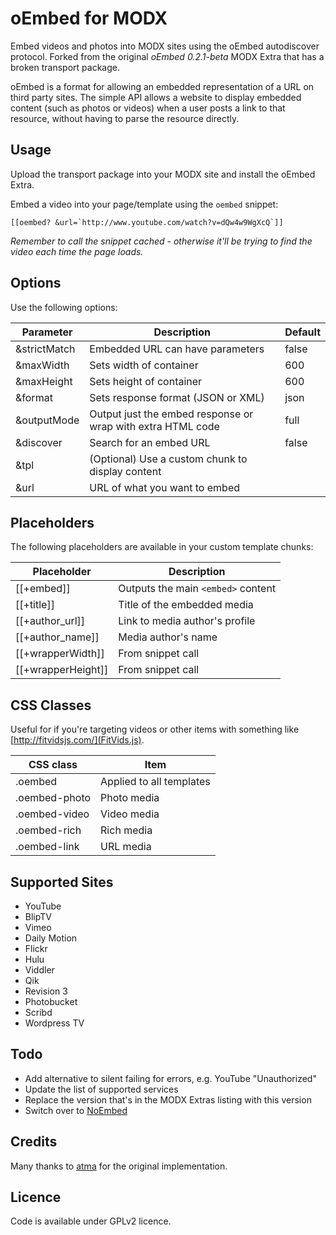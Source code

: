 # oEmbed for MODX

Embed videos and photos into MODX sites using the oEmbed autodiscover protocol. Forked from the original *oEmbed 0.2.1-beta* MODX Extra that has a broken transport package.

oEmbed is a format for allowing an embedded representation of a URL on third party sites. The simple API allows a website to display embedded content (such as photos or videos) when a user posts a link to that resource, without having to parse the resource directly.

## Usage

Upload the transport package into your MODX site and install the oEmbed Extra.

Embed a video into your page/template using the `oembed` snippet:

```
[[oembed? &url=`http://www.youtube.com/watch?v=dQw4w9WgXcQ`]]
```

*Remember to call the snippet cached - otherwise it'll be trying to find the video each time the page loads.*

## Options

Use the following options:

|Parameter|Description|Default|
|---------|-----------|-------|
|&strictMatch|Embedded URL can have parameters|false|
|&maxWidth|Sets width of container|600|
|&maxHeight|Sets height of container|600|
|&format|Sets response format (JSON or XML)|json|
|&outputMode|Output just the embed response or wrap with extra HTML code|full|
|&discover|Search for an embed URL|false|
|&tpl|(Optional) Use a custom chunk to display content||
|&url|URL of what you want to embed||

## Placeholders

The following placeholders are available in your custom template chunks:

|Placeholder|Description|
|-----------|-----------|
|[[+embed]]|Outputs the main `<embed>` content|
|[[+title]]|Title of the embedded media|
|[[+author_url]]|Link to media author's profile|
|[[+author_name]]|Media author's name|
|[[+wrapperWidth]]|From snippet call|
|[[+wrapperHeight]]|From snippet call|

## CSS Classes

Useful for if you're targeting videos or other items with something like [http://fitvidsjs.com/](FitVids.js).

|CSS class|Item|
|---------|----|
|.oembed|Applied to all templates|
|.oembed-photo|Photo media|
|.oembed-video|Video media|
|.oembed-rich|Rich media|
|.oembed-link|URL media|

## Supported Sites

* YouTube
* BlipTV
* Vimeo
* Daily Motion
* Flickr
* Hulu
* Viddler
* Qik
* Revision 3
* Photobucket
* Scribd
* Wordpress TV

## Todo

* Add alternative to silent failing for errors, e.g. YouTube "Unauthorized"
* Update the list of supported services
* Replace the version that's in the MODX Extras listing with this version
* Switch over to [NoEmbed](http://www.noembed.com)

## Credits

Many thanks to [atma](http://modx.com/extras/author/atma) for the original implementation.

## Licence

Code is available under GPLv2 licence.
